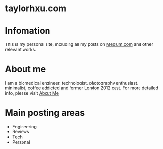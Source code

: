 taylorhxu.com
===================
# Infomation
This is my personal site, including all my posts on [Medium.com](https://medium.com/@taylorhxu) and other relevant works.

# About me
I am a biomedical engineer, technologist, photography enthusiast, minimalist, coffee addicted and former London 2012 cast. For more detailed info, please visit [About Me](http://taylorhxu.com/about)


# Main posting areas
- Engineering
- Reviews
- Tech
- Personal
